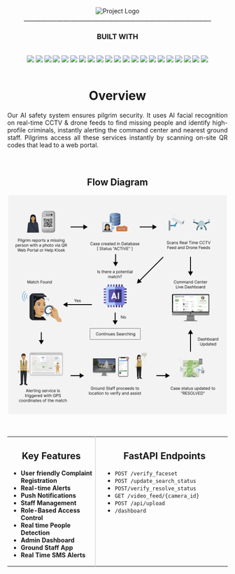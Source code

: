 <div align="center">
  <img src="https://github.com/ShanmugaRamana/project-rakshak/blob/main/public/images/rakshak_logo.png" alt="Project Logo" width="200"><br>
   ___________________________________________________________________
  <strong><h3>BUILT WITH</h3></strong>
<br>
<img src="https://img.shields.io/badge/Python-3776AB?style=for-the-badge&logo=python&logoColor=white" />
<img src="https://img.shields.io/badge/YOLOv11-00FFFF?style=for-the-badge&logo=ai&logoColor=black" />
<img src="https://img.shields.io/badge/Node.js-339933?style=for-the-badge&logo=nodedotjs&logoColor=white" />
<img src="https://img.shields.io/badge/FastAPI-009688?style=for-the-badge&logo=fastapi&logoColor=white" />
<img src="https://img.shields.io/badge/Express.js-000000?style=for-the-badge&logo=express&logoColor=white" />
<img src="https://img.shields.io/badge/MongoDB-4EA94B?style=for-the-badge&logo=mongodb&logoColor=white" />
<img src="https://img.shields.io/badge/Mongoose-880000?style=for-the-badge&logo=mongoose&logoColor=white" />
<img src="https://img.shields.io/badge/Socket.IO-010101?style=for-the-badge&logo=socketdotio&logoColor=white" />
<img src="https://img.shields.io/badge/JWT-000000?style=for-the-badge&logo=jsonwebtokens&logoColor=white" />
<img src="https://img.shields.io/badge/bcrypt.js-003A70?style=for-the-badge" />
<img src="https://img.shields.io/badge/Firebase-FFCA28?style=for-the-badge&logo=firebase&logoColor=black" />
<img src="https://img.shields.io/badge/ImageKit-0689D8?style=for-the-badge" />
<img src="https://img.shields.io/badge/Multer-333333?style=for-the-badge" />
<img src="https://img.shields.io/badge/EJS-3178C6?style=for-the-badge" />
<img src="https://img.shields.io/badge/JavaScript-F7DF1E?style=for-the-badge&logo=javascript&logoColor=black" />
<img src="https://img.shields.io/badge/React_Native-20232A?style=for-the-badge&logo=react&logoColor=61DAFB" />
<img src="https://img.shields.io/badge/TypeScript-3178C6?style=for-the-badge&logo=typescript&logoColor=white" />
<img src="https://img.shields.io/badge/TSX-3178C6?style=for-the-badge&logo=react&logoColor=61DAFB" />
<img src="https://img.shields.io/badge/InsightFace-0A7EB2?style=for-the-badge&logo=ai&logoColor=white" />
<img src="https://img.shields.io/badge/Twilio-F22F46?style=for-the-badge&logo=twilio&logoColor=white" />
<img src="https://img.shields.io/badge/2FACTOR-4A90E2?style=for-the-badge&logo=authy&logoColor=white" /><br><br>



# Overview  
<div align="justify">
Our AI safety system ensures pilgrim security. It uses AI facial recognition on real-time CCTV & drone feeds to find missing people and identify high-profile criminals, instantly alerting the command center and nearest ground staff. Pilgrims access all these services instantly by scanning on-site QR codes that lead to a web portal.
</div>
<br><br>

<strong><h2>Flow Diagram</h2></strong>

<div align="center">
  <img src="https://github.com/ShanmugaRamana/ProjectRakshak-V1/blob/main/public/images/Frame%201%20(2).png" alt="Flow Diagram" width="500">
</div><br><br>
<table>
  <tr>
    <td valign="top" width="40%">

<h2><div align="center">
Key Features</div></h2>

- **User friendly Complaint Registration**  
- **Real-time Alerts**  
- **Push Notifications**  
- **Staff Management**  
- **Role-Based Access Control**  
- **Real time People Detection**  
- **Admin Dashboard**
- **Ground Staff App**
- **Real Time SMS Alerts**

</td>
<td valign="top" width="60%" style="border-left:1px solid #ccc; padding-left:20px;">

<h2><div align="center">
FastAPI Endpoints</div></h2>

- `POST /verify_faceset` 
- `POST /update_search_status`
- `POST/verify_resolve_status` 
- `GET /video_feed/{camera_id}` 
- `POST /api/upload`
- `/dashboard`
<br>
</td>
  </tr>
</table>

</div>




